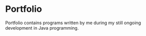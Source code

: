 # Portfolio
Portfolio contains programs written by me during my still ongoing development in Java programming.

